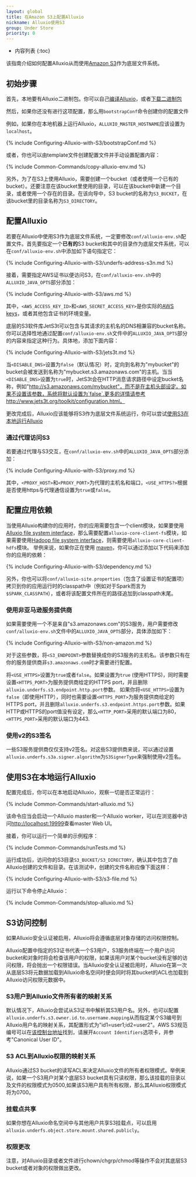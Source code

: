 ```yaml
---
layout: global
title: 在Amazon S3上配置Alluxio
nickname: Alluxio使用S3
group: Under Store
priority: 0
---
```


* 内容列表
{:toc}

该指南介绍如何配置Alluxio从而使用[Amazon S3](https://aws.amazon.com/s3/)作为底层文件系统。

## 初始步骤

首先，本地要有Alluxio二进制包。你可以自己[编译Alluxio](Building-Alluxio-Master-Branch.html)，或者[下载二进制包](Running-Alluxio-Locally.html)

然后，如果你还没有进行这项配置，那么用`bootstrapConf`命令创建你的配置文件

例如，如果你在本地机器上运行Alluxio，`ALLUXIO_MASTER_HOSTNAME`应该设置为`localhost`。

{% include Configuring-Alluxio-with-S3/bootstrapConf.md %}

或者，你也可以由template文件创建配置文件并手动设置配置内容：

{% include Common-Commands/copy-alluxio-env.md %}

另外，为了在S3上使用Alluxio，需要创建一个bucket（或者使用一个已有的bucket）。还要注意在该bucket里使用的目录，可以在该bucket中新建一个目录，或者使用一个存在的目录。在该向导中，S3 bucket的名称为`S3_BUCKET`，在该bucket里的目录名称为`S3_DIRECTORY`。

## 配置Alluxio

若要在Alluxio中使用S3作为底层文件系统，一定要修改`conf/alluxio-env.sh`配置文件。首先要指定一个**已有的**S3 bucket和其中的目录作为底层文件系统，可以在`conf/alluxio-env.sh`中添加如下语句指定它：

{% include Configuring-Alluxio-with-S3/underfs-address-s3n.md %}

接着，需要指定AWS证书以便访问S3，在`conf/alluxio-env.sh`中的`ALLUXIO_JAVA_OPTS`部分添加：

{% include Configuring-Alluxio-with-S3/aws.md %}

其中，`<AWS_ACCESS_KEY_ID>`和`<AWS_SECRET_ACCESS_KEY>`是你实际的[AWS keys](https://aws.amazon.com/developers/access-keys)，或者其他包含证书的环境变量。

底层的S3软件库JetS3t可以包含与其请求的主机名的DNS相兼容的bucket名称。你可以选择性地通过配置`conf/alluxio-env.sh`文件中的`ALLUXIO_JAVA_OPTS`部分的内容来指定这种行为。具体地，添加下面内容：

{% include Configuring-Alluxio-with-S3/jets3t.md %}

当`<DISABLE_DNS>`设置为`false`（默认情况）时，定向到名称为"mybucket"的bucket会被发送到名称为"mybucket.s3.amazonaws.com"的主机。当当`<DISABLE_DNS>`设置为`true`时，JetS3t会在HTTP消息请求路径中设定bucket名称，例如"http://s3.amazonaws.com/mybucket"，而不是在主机头部设定。如果不设置该参数，系统将默认设置为`false`.更多的详情请参考http://www.jets3t.org/toolkit/configuration.html。

更改完成后，Alluxio应该能够将S3作为底层文件系统运行，你可以尝试[使用S3在本地运行Alluxio](#running-alluxio-locally-with-s3)

### 通过代理访问S3

若要通过代理与S3交互，在`conf/alluxio-env.sh`中的`ALLUXIO_JAVA_OPTS`部分添加：

{% include Configuring-Alluxio-with-S3/proxy.md %}

其中，`<PROXY_HOST>`和`<PROXY_PORT>`为代理的主机名和端口，`<USE_HTTPS?>`根据是否使用https与代理通信设置为`true`或`false`。

## 配置应用依赖

当使用Alluxio构建你的应用时，你的应用需要包含一个client模块，如果要使用[Alluxio file system interface](File-System-API.html)，那么需要配置`alluxio-core-client-fs`模块，如果需要使用[Hadoop file system interface](https://wiki.apache.org/hadoop/HCFS)，则需要使用`alluxio-core-client-hdfs`模块。
举例来说，如果你正在使用 [maven](https://maven.apache.org/)，你可以通过添加以下代码来添加你的应用的依赖：

{% include Configuring-Alluxio-with-S3/dependency.md %}

另外，你也可以将`conf/alluxio-site.properties`（包含了设置证书的配置项）拷贝到你的应用运行时的classpath中（例如对于Spark而言为`$SPARK_CLASSPATH`），或者将该配置文件所在的路径追加到classpath末尾。

### 使用非亚马逊服务提供商

如果需要使用一个不是来自"s3.amazonaws.com"的S3服务，用户需要修改`conf/alluxio-env.sh`文件中的`ALLUXIO_JAVA_OPTS`部分，具体添加如下：

{% include Configuring-Alluxio-with-S3/non-amazon.md %}

对于这些参数，将`<S3_ENDPOINT>`参数替换成你的S3服务的主机名。该参数只有在你的服务提供商非`s3.amazonaws.com`时才需要进行配置。

将`<USE_HTTPS>`设置为`true`或者`false`。如果设置为`true` (使用HTTPS)，同时需要设置`<HTTPS_PORT>`为服务提供商给定的HTTPS port，并且删除`alluxio.underfs.s3.endpoint.http.port`参数。 如果你将`<USE_HTTPS>`设置为`false`（即使用HTTP），同时也需要设置`<HTTPS_PORT>`为服务提供商给定的HTTPS port，并且删除`alluxio.underfs.s3.endpoint.https.port`参数。如果HTTP或HTTPS的port值没有设定，那么`<HTTP_PORT>`采用的默认端口为80，`<HTTPS_PORT>`采用的默认端口为443.

### 使用v2的S3签名

一些S3服务提供商仅仅支持v2签名。对这些S3提供商来说，可以通过设置`alluxio.underfs.s3a.signer.algorithm`为`S3SignerType`来强制使用v2签名。

## 使用S3在本地运行Alluxio

配置完成后，你可以在本地启动Alluxio，观察一切是否正常运行：

{% include Common-Commands/start-alluxio.md %}

该命令应当会启动一个Alluxio master和一个Alluxio worker，可以在浏览器中访问[http://localhost:19999](http://localhost:19999)查看master Web UI。

接着，你可以运行一个简单的示例程序：

{% include Common-Commands/runTests.md %}

运行成功后，访问你的S3目录`S3_BUCKET/S3_DIRECTORY`，确认其中包含了由Alluxio创建的文件和目录。在该测试中，创建的文件名称应像下面这样：

{% include Configuring-Alluxio-with-S3/s3-file.md %}

运行以下命令停止Alluxio：

{% include Common-Commands/stop-alluxio.md %}

## S3访问控制

如果Alluxio安全认证被启用，Alluxio将会遵循底层对象存储的访问权限控制。

Alluxio配置中指定的S3证书代表一个S3用户，S3服务终端在一个用户访问bucket和对象时将会检查该用户的权限，如果该用户对某个bucket没有足够的访问权限，将会抛出一个权限错误。当Alluxio安全认证被启用时，Alluxio在第一次从底层S3将元数据加载到Alluxio命名空间时便会同时将其bucket的ACL也加载到Alluxio访问权限元数据中。

### S3用户到Alluxio文件所有者的映射关系

默认情况下，Alluxio会尝试从S3证书中解析其S3用户名。另外，也可以配置`alluxio.underfs.s3.owner.id.to.username.mapping`从而指定某个S3编号到Alluxio用户名的映射关系，其配置形式为"id1=user1;id2=user2"。AWS S3规范编号可以在[该控制台地址](https://console.aws.amazon.com/iam/home?#security_credential)找到，请展开`Account Identifiers`选项卡，并参考"Canonical User ID"。

### S3 ACL到Alluxio权限的映射关系

Alluxio通过S3 bucket的读写ACL来决定Alluxio文件的所有者权限模式。举例来说，如果一个S3用户对某个底层S3 bucket具有只读权限，那么该挂载的目录以及文件的权限模式为0500,如果该S3用户具有所有权限，那么其Alluxio权限模式将为0700。

### 挂载点共享

如果你想在Alluxio命名空间中与其他用户共享S3挂载点，可以启用`alluxio.underfs.object.store.mount.shared.publicly`。

### 权限更改

注意，对Alluxio目录或者文件进行chown/chgrp/chmod等操作不会对其底层S3 bucket或者对象的权限做出更改。
